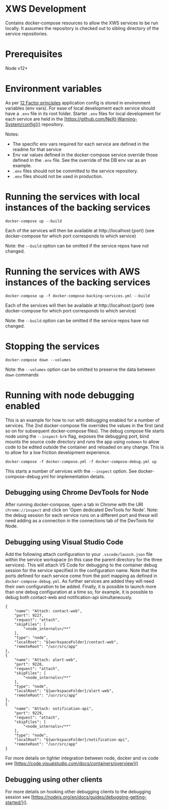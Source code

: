 # XWS Development

Contains docker-compose resources to allow the XWS services to be run locally.
It assumes the repository is checked out to sibling directory of the service repositories.

# Prerequisites

Node v12+

# Environment variables

As per [12 Factor principles](https://12factor.net/config) application config is stored in environment variables (env vars). For ease of local development each service should have a `.env` file in its root folder. Starter `.env` files for local development for each service are held in the [https://github.com/NeXt-Warning-System/config]() repository.

Notes:
* The specific env vars required for each service are defined in the readme for that service
* Env var values defined in the docker-compose service override those defined in the `.env` file. See the override of the DB env var as an example.
* `.env` files should not be committed to the service repository.
* `.env` files should not be used in production.

# Running the services with local instances of the backing services

`docker-compose up --build`

Each of the services will then be available at http://localhost:{port} (see docker-compose for which port corresponds to which service)

Note: the `--build` option can be omitted if the service repos have not changed.

# Running the services with AWS instances of the backing services

`docker-compose up -f docker-compose-backing-services.yml --build`

Each of the services will then be available at http://localhost:{port} (see docker-compose for which port corresponds to which service)

Note: the `--build` option can be omitted if the service repos have not changed.

# Stopping the services

`docker-compose down --volumes`

Note: the `--volumes` option can be omitted to preserve the data between `down` commands

# Running with node debugging enabled

This is an example for how to run with debugging enabled for a number of services. The 2nd docker-compose file overrides the values in the first (and so on for subsequent docker-compose files). The debug compose file starts node using the `--inspect-brk` flag, exposes the debugging port, bind mounts the source code directory and runs the app using `nodemon` to allow code to be edited outside the container and reloaded on any change. This is to allow for a low friction development experience.

`docker-compose -f docker-compose.yml -f docker-compose-debug.yml up`

This starts a number of services with the `--inspect` option. See docker-compose-debug.yml for implementation details.

## Debugging using Chrome DevTools for Node

After running docker-compose, open a tab in Chrome with the URI `chrome://inspect` and click on 'Open dedicated DevTools for Node'. Note: the debug session for each service runs on a different port and these will need adding as a connection in the connections tab of the DevTools for Node.

## Debugging using Visual Studio Code

Add the following attach configuration to your `.vscode/launch.json` file within the service workspace (in this case the parent directory for the three services). This will attach VS Code for debugging to the container debug session for the service specified in the configuration name. Note that the ports defined for each service come from the port mapping as defined in `docker-compose-debug.yml`. As further services are added they will need their own configuration to be added. Finally, it is possible to launch more than one debug configuration at a time so, for example, it is possible to debug both contact-web and notification-api simultaneously.

```
{
    "name": "Attach: contact-web",
    "port": 9227,
    "request": "attach",
    "skipFiles": [
        "<node_internals>/**"
    ],
    "type": "node",
    "localRoot": "${workspaceFolder}/contact-web",
    "remoteRoot": "/usr/src/app"
},
{
    "name": "Attach: alert-web",
    "port": 9228,
    "request": "attach",
    "skipFiles": [
        "<node_internals>/**"
    ],
    "type": "node",
    "localRoot": "${workspaceFolder}/alert-web",
    "remoteRoot": "/usr/src/app"
},
{
    "name": "Attach: notification-api",
    "port": 9229,
    "request": "attach",
    "skipFiles": [
        "<node_internals>/**"
    ],
    "type": "node",
    "localRoot": "${workspaceFolder}/notification-api",
    "remoteRoot": "/usr/src/app"
}
```

For more details on tighter integration between node, docker and vs code see [https://code.visualstudio.com/docs/containers/overview]() 

## Debugging using other clients

For more details on hooking other debugging clients to the debugging session see [https://nodejs.org/en/docs/guides/debugging-getting-started/]().
